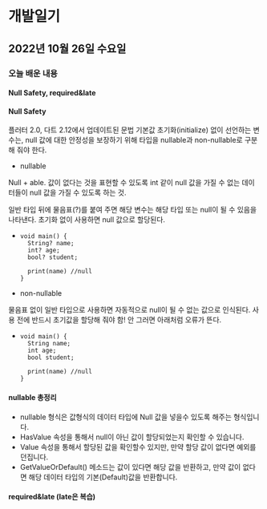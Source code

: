 # 개발일기 
## 2022년 10월 26일 수요일
### 오늘 배운 내용
#### Null Safety, required&late

#### Null Safety

플러터 2.0, 다트 2.12에서 업데이트된 문법
기본값 초기화(initialize) 없이 선언하는 변수는, null 값에 대한 안정성을 보장하기 위해 타입을 nullable과 non-nullable로 구분해 줘야 한다.

- nullable 

Null + able. 값이 없다는 것을 표현할 수 있도록 int 같이 null 값을 가질 수 없는 데이터들이 null 값을 가질 수 있도록 하는 것.

일반 타입 뒤에 물음표(?)를 붙여 주면 해당 변수는 해당 타입 또는 null이 될 수 있음을 나타낸다. 초기화 없이 사용하면 null 값으로 할당된다.
-     void main() {
        String? name;
        int? age;
        bool? student;
  
        print(name)	//null
      }
            
- non-nullable 

물음표 없이 일반 타입으로 사용하면 자동적으로 null이 될 수 없는 값으로 인식된다. 사용 전에 반드시 초기값을 할당해 줘야 함! 안 그러면 아래처럼 오류가 뜬다.
-     void main() {
        String name;
        int age;
        bool student;
        
        print(name) //null
      }
      
#### nullable 총정리

- nullable 형식은 값형식의 데이터 타입에 Null 값을 넣을수 있도록 해주는 형식입니다.
- HasValue 속성을 통해서 null이 아닌 값이 할당되었는지 확인할 수 있습니다.
- Value 속성을 통해서 할당된 값을 확인할수 있지만, 만약 할당 값이 없다면 예외를 던집니다. 
- GetValueOrDefault() 메소드는 값이 있다면 해당 값을 반환하고, 만약 값이 없다면 해당 데이터 타입의 기본(Default)값을 반환합니다.

#### required&late (late은 복습)

